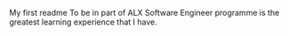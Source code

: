 My first readme
To be in part of ALX Software Engineer programme is the greatest learning experience that I have.

